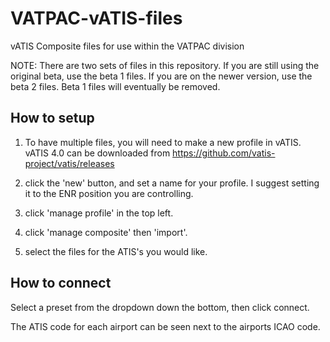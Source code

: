 # VATPAC-vATIS-files
vATIS Composite files for use within the VATPAC division

NOTE: There are two sets of files in this repository. If you are still using the original beta, use the beta 1 files. If you are on the newer version, use the beta 2 files. Beta 1 files will eventually be removed.


## How to setup
1. To have multiple files, you will need to make a new profile in vATIS.
vATIS 4.0 can be downloaded from https://github.com/vatis-project/vatis/releases

2. click the 'new' button, and set a name for your profile. I suggest setting it to the ENR position you are controlling.
3. click 'manage profile' in the top left.
4. click 'manage composite' then 'import'.
5. select the files for the ATIS's you would like.

## How to connect
Select a preset from the dropdown down the bottom, then click connect.

The ATIS code for each airport can be seen next to the airports ICAO code.
